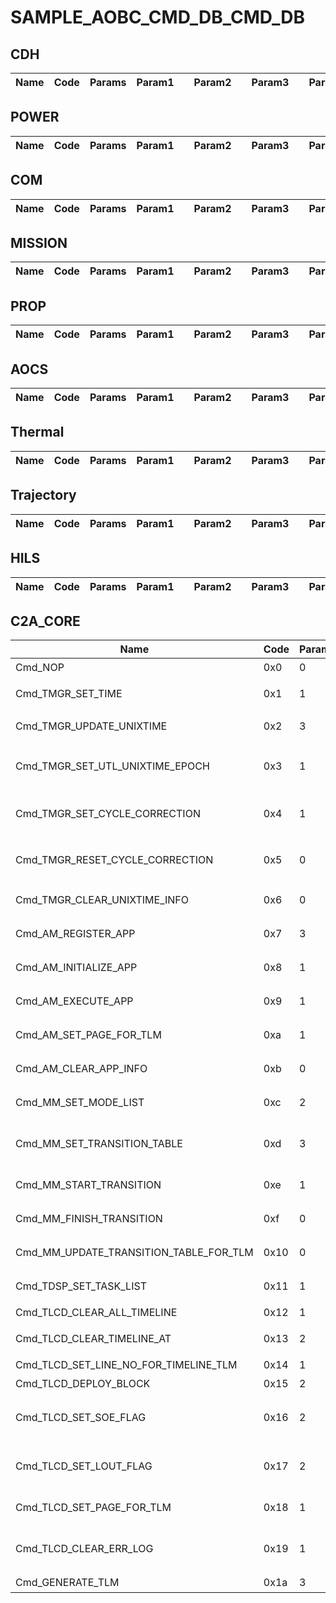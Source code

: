 # SAMPLE_AOBC_CMD_DB_CMD_DB

## CDH

Name|Code|Params|Param1||Param2||Param3||Param4||Param5||Param6||Danger|Restricted|Desc.|Note
-|-|-|-|-|-|-|-|-|-|-|-|-|-|-|-|-|-|-

## POWER

Name|Code|Params|Param1||Param2||Param3||Param4||Param5||Param6||Danger|Restricted|Desc.|Note
-|-|-|-|-|-|-|-|-|-|-|-|-|-|-|-|-|-|-

## COM

Name|Code|Params|Param1||Param2||Param3||Param4||Param5||Param6||Danger|Restricted|Desc.|Note
-|-|-|-|-|-|-|-|-|-|-|-|-|-|-|-|-|-|-

## MISSION

Name|Code|Params|Param1||Param2||Param3||Param4||Param5||Param6||Danger|Restricted|Desc.|Note
-|-|-|-|-|-|-|-|-|-|-|-|-|-|-|-|-|-|-

## PROP

Name|Code|Params|Param1||Param2||Param3||Param4||Param5||Param6||Danger|Restricted|Desc.|Note
-|-|-|-|-|-|-|-|-|-|-|-|-|-|-|-|-|-|-

## AOCS

Name|Code|Params|Param1||Param2||Param3||Param4||Param5||Param6||Danger|Restricted|Desc.|Note
-|-|-|-|-|-|-|-|-|-|-|-|-|-|-|-|-|-|-

## Thermal

Name|Code|Params|Param1||Param2||Param3||Param4||Param5||Param6||Danger|Restricted|Desc.|Note
-|-|-|-|-|-|-|-|-|-|-|-|-|-|-|-|-|-|-

## Trajectory

Name|Code|Params|Param1||Param2||Param3||Param4||Param5||Param6||Danger|Restricted|Desc.|Note
-|-|-|-|-|-|-|-|-|-|-|-|-|-|-|-|-|-|-

## HILS

Name|Code|Params|Param1||Param2||Param3||Param4||Param5||Param6||Danger|Restricted|Desc.|Note
-|-|-|-|-|-|-|-|-|-|-|-|-|-|-|-|-|-|-

## C2A_CORE

Name|Code|Params|Param1||Param2||Param3||Param4||Param5||Param6||Danger|Restricted|Desc.|Note
-|-|-|-|-|-|-|-|-|-|-|-|-|-|-|-|-|-|-
Cmd_NOP|0x0|0|||||||||||||||ダミーコマンド||
Cmd_TMGR_SET_TIME|0x1|1|uint32_t||||||||||||||MOBC時刻設定コマンド||
Cmd_TMGR_UPDATE_UNIXTIME|0x2|3|double||uint32_t||uint32_t||||||||||MOBC UNIXTIME修正コマンド||
Cmd_TMGR_SET_UTL_UNIXTIME_EPOCH|0x3|1|double||||||||||||||UTL_cmdで用いるunixtimeの紀元を変更する|utl_unixtime_epoch [s]|
Cmd_TMGR_SET_CYCLE_CORRECTION|0x4|1|double||||||||||||||CYCLES_PER_SECの補正倍率を変更する, 初期値は1.0||
Cmd_TMGR_RESET_CYCLE_CORRECTION|0x5|0|||||||||||||||CYCLES_PER_SECの補正倍率を1.0に初期化する||
Cmd_TMGR_CLEAR_UNIXTIME_INFO|0x6|0|||||||||||||||unixtime_info_ を初期化する||
Cmd_AM_REGISTER_APP|0x7|3|uint32_t||uint32_t||uint32_t||||||||||アプリ登録コマンド||
Cmd_AM_INITIALIZE_APP|0x8|1|uint32_t||||||||||||||アプリ初期化コマンド||
Cmd_AM_EXECUTE_APP|0x9|1|uint32_t||||||||||||||アプリ実行コマンド||
Cmd_AM_SET_PAGE_FOR_TLM|0xa|1|uint8_t||||||||||||||テレメトリ生成用ページ番号設定||
Cmd_AM_CLEAR_APP_INFO|0xb|0|||||||||||||o||アプリ実行時間計測の初期化||
Cmd_MM_SET_MODE_LIST|0xc|2|uint8_t||uint16_t||||||||||||モード定義リスト設定コマンド||
Cmd_MM_SET_TRANSITION_TABLE|0xd|3|uint8_t||uint8_t||uint16_t||||||||||モード遷移定義テーブル書き換えコマンド||
Cmd_MM_START_TRANSITION|0xe|1|uint8_t||||||||||||||モード遷移開始コマンド||
Cmd_MM_FINISH_TRANSITION|0xf|0|||||||||||||||モード遷移終了通知コマンド||
Cmd_MM_UPDATE_TRANSITION_TABLE_FOR_TLM|0x10|0|||||||||||||||モードのTLMテーブル情報更新||
Cmd_TDSP_SET_TASK_LIST|0x11|1|uint8_t||||||||||||||タスクリスト設定コマンド||
Cmd_TLCD_CLEAR_ALL_TIMELINE|0x12|1|uint8_t||||||||||||o||全TLC登録解除||
Cmd_TLCD_CLEAR_TIMELINE_AT|0x13|2|uint8_t||uint32_t||||||||||||TI指定TLC登録解除||
Cmd_TLCD_SET_LINE_NO_FOR_TIMELINE_TLM|0x14|1|uint8_t||||||||||||||TLC状況一覧更新||
Cmd_TLCD_DEPLOY_BLOCK|0x15|2|uint8_t||uint16_t||||||||||||BLC展開 ||
Cmd_TLCD_SET_SOE_FLAG|0x16|2|uint8_t||uint8_t||||||||||||異常時実行停止機能設定(ライン番号, フラグ)||
Cmd_TLCD_SET_LOUT_FLAG|0x17|2|uint8_t||uint8_t||||||||||||実行停止機能設定(ライン番号, フラグ)||
Cmd_TLCD_SET_PAGE_FOR_TLM|0x18|1|uint8_t||||||||||||||テレメトリ生成用ページ番号設定||
Cmd_TLCD_CLEAR_ERR_LOG|0x19|1|uint8_t||||||||||||||最新のコマンド実行異常記録をクリア||
Cmd_GENERATE_TLM|0x1a|3|uint8_t||uint8_t||uint8_t||||||||||TLMパケット生成||

